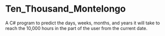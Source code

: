 # Ten_Thousand_Montelongo
A C# program to predict the days, weeks, months, and years it will take to reach the 10,000 hours in the part of the user from the current date.
